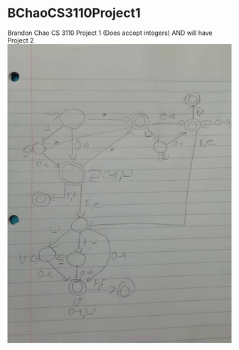 # BChaoCS3110Project1

Brandon Chao CS 3110 Project 1
(Does accept integers)
AND
will have Project 2
<img src="DFA_Project.jpg" alt="Alt text" title="Optional title">



